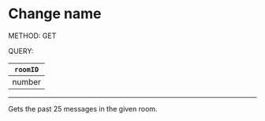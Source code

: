 # Change name 

METHOD: GET

QUERY:

| `roomID` |
| - |
| number |

___

Gets the past 25 messages in the given room.